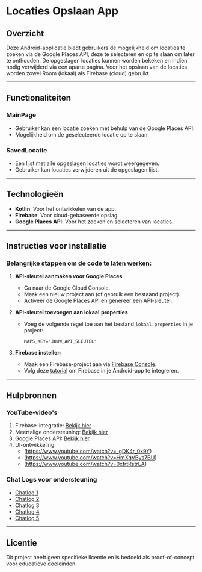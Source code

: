 # Locaties Opslaan App

## Overzicht
Deze Android-applicatie biedt gebruikers de mogelijkheid om locaties te zoeken via de Google Places API, deze te selecteren en op te slaan om later te onthouden. De opgeslagen locaties kunnen worden bekeken en indien nodig verwijderd via een aparte pagina. Voor het opslaan van de locaties worden zowel Room (lokaal) als Firebase (cloud) gebruikt.

---

## Functionaliteiten

### **MainPage**
- Gebruiker kan een locatie zoeken met behulp van de Google Places API.
- Mogelijkheid om de geselecteerde locatie op te slaan.

### **SavedLocatie**
- Een lijst met alle opgeslagen locaties wordt weergegeven.
- Gebruiker kan locaties verwijderen uit de opgeslagen lijst.

---

## Technologieën
- **Kotlin**: Voor het ontwikkelen van de app.
- **Firebase**: Voor cloud-gebaseerde opslag.
- **Google Places API**: Voor het zoeken en selecteren van locaties.

---

## Instructies voor installatie

### Belangrijke stappen om de code te laten werken:

1. **API-sleutel aanmaken voor Google Places**
   - Ga naar de Google Cloud Console.
   - Maak een nieuw project aan (of gebruik een bestaand project).
   - Activeer de Google Places API en genereer een API-sleutel.

2. **API-sleutel toevoegen aan lokaal.properties**
   - Voeg de volgende regel toe aan het bestand `lokaal.properties` in je project:
     ```
     MAPS_KEY="JOUW_API_SLEUTEL"
     ```

3. **Firebase instellen**
   - Maak een Firebase-project aan via [Firebase Console](https://console.firebase.google.com/).
   - Volg deze [tutorial](https://www.youtube.com/watch?v=KSG2METyPMs) om Firebase in je Android-app te integreren.

---

## Hulpbronnen

### **YouTube-video's**

1. Firebase-integratie: [Bekijk hier](https://www.youtube.com/watch?v=KSG2METyPMs)
2. Meertalige ondersteuning: [Bekijk hier](https://www.youtube.com/watch?v=ObgmK3BywKI&t=232s)
3. Google Places API: [Bekijk hier](https://www.youtube.com/watch?v=q9aCduNNkI8&t=1s)
4. UI-ontwikkeling:
   - (https://www.youtube.com/watch?v=_gDK4r_0x9Y)
   - (https://www.youtube.com/watch?v=HmXgVBys7BU)
   - (https://www.youtube.com/watch?v=0xtrtRstrLA)

### **Chat Logs voor ondersteuning**
- [Chatlog 1](https://chatgpt.com/share/67844581-ba30-8009-acd6-52867e818727)
- [Chatlog 2](https://chatgpt.com/share/678445bb-a960-8009-982b-461b5b0d3fd8)
- [Chatlog 3](https://chatgpt.com/share/6784464c-37c8-8009-b198-67c244597945)
- [Chatlog 4](https://chatgpt.com/share/6784466d-4144-8009-8e23-94dcd8ccf8b5)
- [Chatlog 5](https://chatgpt.com/share/678446f5-9208-8009-b119-433a2b256878)

---

## Licentie
Dit project heeft geen specifieke licentie en is bedoeld als proof-of-concept voor educatieve doeleinden.
